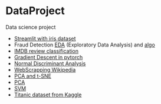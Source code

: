 # DataProject
Data science project 

- [Streamlit with iris dataset](https://github.com/anthonydr07/DataProject/blob/master/streamlit_iris_dataset.py)
- Fraud Detection [EDA](https://github.com/anthonydr07/DataProject/blob/master/fraud_detection-EDA.ipynb) (Exploratory Data Analysis) and [algo](https://github.com/anthonydr07/DataProject/blob/master/fraud_detection-Algo.ipynb)
- [IMDB review classification](https://github.com/anthonydr07/DataProject/blob/master/NLP_Projet_IMDB_Review.ipynb)
- [Gradient Descent in pytorch](https://github.com/anthonydr07/DataProject/blob/master/gradient_descent_pytorch.ipynb)
- [Normal Discriminant Analysis](https://github.com/anthonydr07/DataProject/blob/master/normal_discriminant_analysis.ipynb)
- [WebScrapping Wikipedia](https://github.com/anthonydr07/DataProject/blob/master/WebScraping.ipynb)
- [PCA and t-SNE](https://github.com/anthonydr07/DataProject/blob/master/acp_tSNE.ipynb)
- [PCA](https://github.com/anthonydr07/DataProject/blob/master/ACP_diabete.ipynb)
- [SVM](https://github.com/anthonydr07/DataProject/blob/master/SVM.ipynb)
- [Titanic dataset from Kaggle](https://github.com/anthonydr07/DataProject/blob/master/titanic.ipynb)
